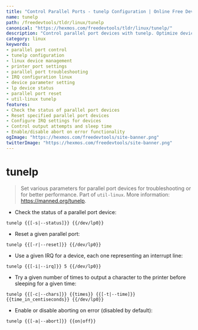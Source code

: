 ```yaml
---
title: "Control Parallel Ports - tunelp Configuration | Online Free DevTools by Hexmos"
name: tunelp
path: /freedevtools/tldr/linux/tunelp
canonical: "https://hexmos.com/freedevtools/tldr/linux/tunelp/"
description: "Control parallel port devices with tunelp. Optimize device performance, troubleshoot issues, and manage IRQ settings. Free online tool, no registration required."
category: linux
keywords:
- parallel port control
- tunelp configuration
- linux device management
- printer port settings
- parallel port troubleshooting
- IRQ configuration linux
- device parameter setting
- lp device status
- parallel port reset
- util-linux tunelp
features:
- Check the status of parallel port devices
- Reset specified parallel port devices
- Configure IRQ settings for devices
- Control output attempts and sleep time
- Enable/disable abort on error functionality
ogImage: "https://hexmos.com/freedevtools/site-banner.png"
twitterImage: "https://hexmos.com/freedevtools/site-banner.png"
---
```


# tunelp

> Set various parameters for parallel port devices for troubleshooting or for better performance.
> Part of `util-linux`.
> More information: <https://manned.org/tunelp>.

- Check the status of a parallel port device:

`tunelp {{[-s|--status]}} {{/dev/lp0}}`

- Reset a given parallel port:

`tunelp {{[-r|--reset]}} {{/dev/lp0}}`

- Use a given IRQ for a device, each one representing an interrupt line:

`tunelp {{[-i|--irq]}} 5 {{/dev/lp0}}`

- Try a given number of times to output a character to the printer before sleeping for a given time:

`tunelp {{[-c|--chars]}} {{times}} {{[-t|--time]}} {{time_in_centiseconds}} {{/dev/lp0}}`

- Enable or disable aborting on error (disabled by default):

`tunelp {{[-a|--abort]}} {{on|off}}`

